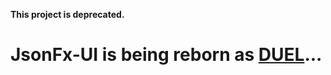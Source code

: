 **This project is deprecated.**

# JsonFx-UI is being reborn as [DUEL][1]...

  [1]: http://duelengine.org
